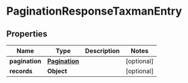 # PaginationResponseTaxmanEntry

## Properties
Name | Type | Description | Notes
------------ | ------------- | ------------- | -------------
**pagination** | [**Pagination**](Pagination.md) |  |  [optional]
**records** | **Object** |  |  [optional]
